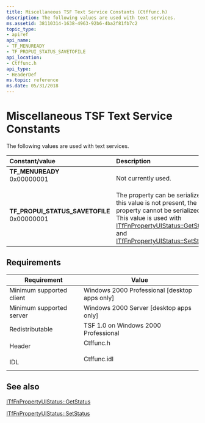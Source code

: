 ```yaml
---
title: Miscellaneous TSF Text Service Constants (Ctffunc.h)
description: The following values are used with text services.
ms.assetid: 38110314-1638-4963-92b6-4ba2f81fb7c2
topic_type:
- apiref
api_name:
- TF_MENUREADY
- TF_PROPUI_STATUS_SAVETOFILE
api_location:
- Ctffunc.h
api_type:
- HeaderDef
ms.topic: reference
ms.date: 05/31/2018
---
```


# Miscellaneous TSF Text Service Constants

The following values are used with text services.



| Constant/value                                                                                                                                                                                                                                                            | Description                                                                                                                                                                                                                                                                              |
|:--------------------------------------------------------------------------------------------------------------------------------------------------------------------------------------------------------------------------------------------------------------------------|:-----------------------------------------------------------------------------------------------------------------------------------------------------------------------------------------------------------------------------------------------------------------------------------------|
| <span id="TF_MENUREADY"></span><span id="tf_menuready"></span><dl> <dt>**TF\_MENUREADY**</dt> <dt>0x00000001</dt> </dl>                                                | Not currently used.<br/>                                                                                                                                                                                                                                                           |
| <span id="TF_PROPUI_STATUS_SAVETOFILE"></span><span id="tf_propui_status_savetofile"></span><dl> <dt>**TF\_PROPUI\_STATUS\_SAVETOFILE**</dt> <dt>0x00000001</dt> </dl> | The property can be serialized. If this value is not present, the property cannot be serialized. This value is used with [ITfFnPropertyUIStatus::GetStatus](/windows/desktop/api/Ctffunc/nf-ctffunc-itffnpropertyuistatus-getstatus) and [ITfFnPropertyUIStatus::SetStatus](/windows/desktop/api/Ctffunc/nf-ctffunc-itffnpropertyuistatus-setstatus).<br/> |



## Requirements



| Requirement | Value |
|-------------------------------------|----------------------------------------------------------------------------------------|
| Minimum supported client<br/> | Windows 2000 Professional \[desktop apps only\]<br/>                             |
| Minimum supported server<br/> | Windows 2000 Server \[desktop apps only\]<br/>                                   |
| Redistributable<br/>          | TSF 1.0 on Windows 2000 Professional<br/>                                        |
| Header<br/>                   | <dl> <dt>Ctffunc.h</dt> </dl>   |
| IDL<br/>                      | <dl> <dt>Ctffunc.idl</dt> </dl> |



## See also

<dl> <dt>

[ITfFnPropertyUIStatus::GetStatus](/windows/desktop/api/Ctffunc/nf-ctffunc-itffnpropertyuistatus-getstatus)
</dt> <dt>

[ITfFnPropertyUIStatus::SetStatus](/windows/desktop/api/Ctffunc/nf-ctffunc-itffnpropertyuistatus-setstatus)
</dt> </dl>

 

 





